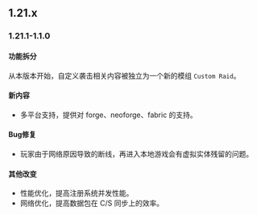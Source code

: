 ## 1.21.x
### 1.21.1-1.1.0
#### 功能拆分
从本版本开始，自定义袭击相关内容被独立为一个新的模组 `Custom Raid`。
#### 新内容
* 多平台支持，提供对 forge、neoforge、fabric 的支持。
#### Bug修复
* 玩家由于网络原因导致的断线，再进入本地游戏会有虚拟实体残留的问题。
#### 其他改变
* 性能优化，提高注册系统并发性能。
* 网络优化，提高数据包在 C/S 同步上的效率。